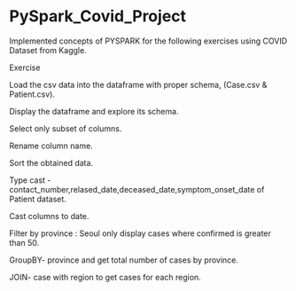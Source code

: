 # PySpark_Covid_Project

Implemented concepts of PYSPARK for the following exercises using COVID Dataset from Kaggle.

Exercise

Load the csv data into the dataframe with proper schema, (Case.csv & Patient.csv).

Display the dataframe and explore its schema.

Select only subset of columns.

Rename column name.

Sort the obtained data.

Type cast - contact_number,relased_date,deceased_date,symptom_onset_date of Patient
dataset.

Cast columns to date.

Filter by province : Seoul only display cases where confirmed is greater than 50.

GroupBY- province and get total number of cases by province.

JOIN- case with region to get cases for each region.
